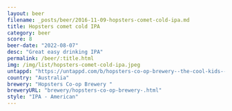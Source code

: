 ```yaml
---
layout: beer
filename: _posts/beer/2016-11-09-hopsters-comet-cold-ipa.md
title: Hopsters comet cold IPA
category: beer
score: 8
beer-date: "2022-08-07"
desc: "Great easy drinking IPA"
permalink: /beer/:title.html
img: /img/list/hopsters-comet-cold-ipa.jpeg
untappd: "https://untappd.com/b/hopsters-co-op-brewery--the-cool-kids--comet/4815151"
country: "Australia"
brewery: "Hopsters Co-op Brewery "
breweryURL: "brewery/hopsters-co-op-brewery-.html"
style: "IPA - American"
---
```

